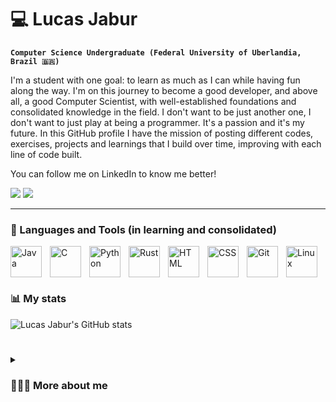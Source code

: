 # 💻 Lucas Jabur

**`Computer Science Undergraduate (Federal University of Uberlandia, Brazil 🇧🇷)`**

I'm a student with one goal: to learn as much as I can while having fun along the way. I'm on this journey to become a good developer, and above all, a good Computer Scientist, with well-established foundations and consolidated knowledge in the field. I don't want to be just another one, I don't want to just play at being a programmer. It's a passion and it's my future.
In this GitHub profile I have the mission of posting different codes, exercises, projects and learnings that I build over time, improving with each line of code built.

You can follow me on LinkedIn to know me better!

<div>
<a href="https://www.linkedin.com/in/lucas-cardoso-jabur" target="_blank"><img loading="lazy" src="https://img.shields.io/badge/-LinkedIn-%230077B5?style=for-the-badge&logo=linkedin&logoColor=white" target="_blank"></a>  
<a href = "mailto:lucascjabur02@gmail.com"><img loading="lazy" src="https://img.shields.io/badge/Gmail-D14836?style=for-the-badge&logo=gmail&logoColor=white" target="_blank"></a> 
</div>

---

### 🧰 Languages and Tools (in learning and consolidated)

<img align="left" alt="Java" width="50px" style="padding-right:10px;" src="https://cdn.jsdelivr.net/gh/devicons/devicon@latest/icons/java/java-original.svg" />
<img align="left" alt="C" width="50px" style="padding-right:10px;" src="https://cdn.jsdelivr.net/gh/devicons/devicon@latest/icons/c/c-original.svg" />
<img align="left" alt="Python" width="50px" style="padding-right:10px;" src="https://cdn.jsdelivr.net/gh/devicons/devicon@latest/icons/python/python-original.svg" />
<img align="left" alt="Rust" width="50px" style="padding-right:10px;" src="https://cdn.jsdelivr.net/gh/devicons/devicon@latest/icons/rust/rust-original.svg" />
<img align="left" alt="HTML" width="50px" style="padding-right:10px;" src="https://cdn.jsdelivr.net/gh/devicons/devicon@latest/icons/html5/html5-original.svg" />
<img align="left" alt="CSS" width="50px" style="padding-right:10px;" src="https://cdn.jsdelivr.net/gh/devicons/devicon@latest/icons/css3/css3-original.svg" />
<img align="left" alt="Git" width="50px" style="padding-right:10px;" src="https://cdn.jsdelivr.net/gh/devicons/devicon@latest/icons/git/git-original.svg" />
<img align="left" alt="Linux" width="50px" style="padding-right:10px;" src="https://cdn.jsdelivr.net/gh/devicons/devicon@latest/icons/linux/linux-original.svg" />

<br> <br/>

#

### 📊 My stats

![Lucas Jabur's GitHub stats](https://github-readme-stats.vercel.app/api?username=lucasjabur&show_icons=true&theme=gruvbox)

#

<details>
 <summary><h3>👨🏻‍💻 More about me</h3></summary>
    My journey began in 2020, when I was a student studying Mechatronics Engineering at the Federal University of Uberlandia (UFU) and it was there that I had my first contact with programming, more specifically learning the basics of the C language. I fell in love with the grandeur of the area, a world apart from reality where, apparently, anything is possible. I continued to study programming little by little, I got to know the Python programming language and in 2022 I got my first professional experience.
    I was a Scientific Initiation student at the Structural Mechanics Laboratory (LMEst, UFU).
    There I was in charge of building systems and metamodels for high computational cost simulations in Python using the SMT library: Surrogate Modeling Toolbox. These metamodels were used in software created to simulate and predict failures in large-scale structures at the Foz de Chapecó Hydroelectric Power Plant. The project includes partnerships with companies such as CPFL Energia and Usina Foz de Chapecó.
    I learned a lot within the project, not only did I develop more skills with the Python language, but I also learned how to use the Git tool and developed important softskills that every good developer should have. 
    It was after this experience that I decided to transfer to Computer Science. I felt - and feel even more so today - a thirst to learn more about the area. My journey began in the middle of 2023 and I'm still on it.
    So far I've developed skills in C, Java, as well as important theoretical knowledge and programming fundamentals such as logic, algorithms and data structures.
    I'm currently part of the following project:
    "Building a proof of concept for an application to locate points of interest within the UFU Hospital das Clínicas".
    Our aim is to build an indoor navigation web-app for use within the facilities of the Hospital das Clínicas of the Federal University of Uberlandia.
    Much more to come over time!
    Thank you!
